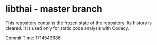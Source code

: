 # libthai - master branch

This repository contains the frozen state of the repository.
Its history is cleared. It is used only for static code
analysis with Codacy.

Commit Time: 1714543686
